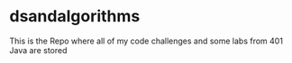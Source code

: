# dsandalgorithms
This is the Repo where all of my code challenges and some labs from 401 Java are stored
